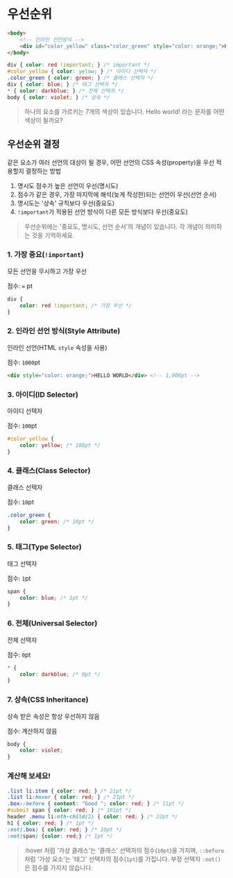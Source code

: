 # 우선순위

```html
<body>
    <!-- 인라인 선언방식 -->
    <div id="color_yellow" class="color_green" style="color: orange;">Hello World!</div>
</body>
```

```css
div { color: red !important; } /* important */
#color_yellow { color: yelow; } /* 아이디 선택자 */
.color_green { color: green; } /* 클래스 선택자 */
div { color: blue; } /* 태그 선택자 */
* { color: darkblue; } /* 전체 선택자 */
body { color: violet; } /* 상속 */
```

> 하나의 요소를 가르키는 7개의 색상이 있습니다. 
> Hello world! 라는 문자를 어떤 색상이 될까요?



## 우선순위 결정

같은 요소가 여러 선언의 대상이 될 경우, 어떤 선언의 CSS 속성(property)을 우선 적용할지 결정하는 방법

1. 명시도 점수가 높은 선언이 우선(명시도)
2. 점수가 같은 경우, 가장 마지막에 해석(늦게 작성한)되는 선언이 우선(선언 순서)
3. 명시도는 '상속' 규칙보다 우선(중요도)
4. `!important`가 적용된 선언 방식이 다른 모든 방식보다 우선(중요도)

> 우선순위에는 '중요도, 명시도, 선언 순서'의 개념이 있습니다. 각 개념이 의미하는 것을 기억하세요.



### 1. 가장 중요(`!important`)

모든 선언을 무시하고 가장 우선

점수: `∞` pt

```css
div {
    color: red !important; /* 가장 우선 */
}
```

### 2. 인라인 선언 방식(Style Attribute)

인라인 선언(HTML `style` 속성을 사용)

점수: `1000`pt

```html
<div style="color: orange;">HELLO WORLD</div> <!-- 1,000pt -->
```

### 3. 아이디(ID Selector)

아이디 선택자

점수: `100`pt

```css
#color_yellow {
    color: yellow; /* 100pt */
}
```

### 4. 클래스(Class Selector)

클래스 선택자

점수: `10`pt

```css
.color_green {
    color: green; /* 10pt */
}
```

### 5. 태그(Type Selector)

태그 선택자

점수: `1`pt

```css
span {
    color: blue; /* 1pt */
}
```

### 6. 전체(Universal Selector)

전체 선택자

점수: `0`pt

```css
* {
    color: darkblue; /* 0pt */
}
```

### 7. 상속(CSS Inheritance)

상속 받은 속성은 항상 우선하지 않음

점수: 계산하지 않음

```css
body {
    color: violet;
}
```



### 계산해 보세요!

```css
.list li.item { color: red; } /* 21pt */
.list li:hover { color: red; } /* 21pt */
.box::before { content: "Good "; color: red; } /* 11pt */
#submit span { color: red; } /* 101pt */
header .menu li:nth-child(2) { color: red; } /* 22pt */
h1 { color: red; } /* 1pt */
:not(.box) { color: red; } /* 10pt */
:not(span) {color: red;} /* 1pt */
```

> :hover 처럼 '가상 클래스'는 '클래스' 선택자의 점수(`10pt`)을 가지며, `::before` 처럼 '가상 요소'는 '태그' 선택자의 점수(`1pt`)를 가집니다. 
> 부정 선택자 `:not()`은 점수를 가지지 않습니다. 